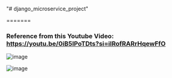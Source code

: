 "# django_microservice_project" 


=======
### Reference from this Youtube Video: https://youtu.be/0iB5IPoTDts?si=ilRofRARrHqewFfO


![image](https://github.com/user-attachments/assets/746cd7a4-cf3e-4165-a547-bfb1e7f7b484)




![image](https://github.com/user-attachments/assets/677bc190-b382-4377-9384-eacefbadad6d)
